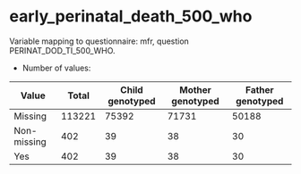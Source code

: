 # early_perinatal_death_500_who
Variable mapping to questionnaire: mfr, question PERINAT_DOD_TI_500_WHO.
- Number of values:

| Value | Total | Child genotyped | Mother genotyped | Father genotyped |
| ----- | ----- | --------------- | ---------------- | ---------------- |
| Missing | 113221 | 75392 | 71731 | 50188 |
| Non-missing | 402 | 39 | 38 | 30 |
| Yes | 402 | 39 | 38 |30 |



